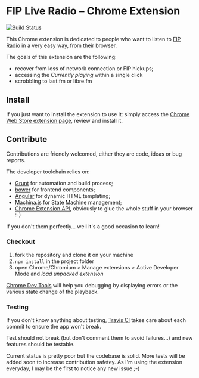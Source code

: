 # FIP Live Radio – Chrome Extension

[![Build Status](https://travis-ci.org/oncletom/chrome-fip.png?branch=master)](https://travis-ci.org/oncletom/chrome-fip)

This Chrome extension is dedicated to people who want to listen to
[FIP Radio](http://www.fipradio.fr/) in a very easy way, from their browser.

The goals of this extension are the following:
- recover from loss of network connection or FIP hickups;
- accessing the *Currently playing* within a single click
- scrobbling to last.fm or libre.fm

## Install

If you just want to install the extension to use it:
simply access the [Chrome Web Store extension page](https://chrome.google.com/webstore/detail/fip-live-radio/fnhlecpfnocgmmmghkjcipmhdpmpddii),
review and install it.

## Contribute

Contributions are friendly welcomed, either they are code, ideas or bug reports.

The developer toolchain relies on:
- [Grunt](http://gruntjs.com/) for automation and build process;
- [bower](http://bower.io/) for frontend components;
- [Angular](http://angularjs.org/) for dynamic HTML templating;
- [Machina.js](https://github.com/ifandelse/machina.js) for State Machine management;
- [Chrome Extension API](http://developer.chrome.com/extensions/), obviously to glue the whole stuff in your browser :-)

If you don't them perfectly… well it's a good occasion to learn!

### Checkout

1. fork the repository and clone it on your machine
1. `npm install` in the project folder
1. open Chrome/Chromium > Manage extensions > Active Developer Mode and *load unpacked extension*

[Chrome Dev Tools](https://developers.google.com/chrome-developer-tools/) will
help you debugging by displaying errors or the various state change of the playback.

### Testing

If you don't know anything about testing, [Travis CI](https://travis-ci.org/oncletom/chrome-fip)
takes care about each commit to ensure the app won't break.

Test should not break (but don't comment them to avoid failures...) and new features should be testable.

Current status is pretty poor but the codebase is solid. More tests will be added soon to
increase contribution safetey. As I'm using the extension everyday, I may be the first to notice any new issue ;-)